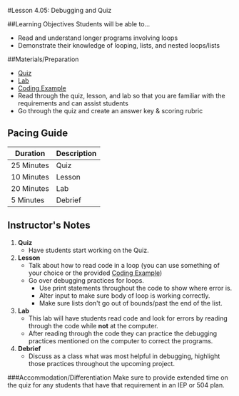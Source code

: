 #Lesson 4.05: Debugging and Quiz

##Learning Objectives
Students will be able to... 
* Read and understand longer programs involving loops
* Demonstrate their knowledge of looping, lists, and nested loops/lists

##Materials/Preparation
* [Quiz]
* [Lab]
* [Coding Example]
* Read through the quiz, lesson, and lab so that you are familiar with the requirements and can assist students
* Go through the quiz and create an answer key & scoring rubric

## Pacing Guide
| **Duration**   | **Description** |
| ---------- | ----------- |
| 25 Minutes  | Quiz     |
| 10 Minutes | Lesson     |
| 20 Minutes | Lab         |
| 5 Minutes | Debrief     |


## Instructor's Notes

1. **Quiz**
    * Have students start working on the Quiz.
2. **Lesson**
	* Talk about how to read code in a loop (you can use something of your choice or the provided [Coding Example])
	* Go over debugging practices for loops. 
		* Use print statements throughout the code to show where error is.
		* Alter input to make sure body of loop is working correctly.
		* Make sure lists don't go out of bounds/past the end of the list.
3. **Lab**
	* This lab will have students read code and look for errors by reading through the code while **not** at the computer.	
	* After reading through the code they can practice the debugging practices mentioned on the computer to correct the programs.
4. **Debrief**
	* Discuss as a class what was most helpful in debugging, highlight those practices throughout the upcoming project.

###Accommodation/Differentiation
Make sure to provide extended time on the quiz for any students that have that requirement in an IEP or 504 plan. 

[Quiz]: quiz.md
[Lab]: lab.md
[Coding Example]: longer_coding_sample.py
